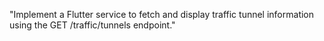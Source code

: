 "Implement a Flutter service to fetch and display traffic tunnel information using the GET /traffic/tunnels endpoint."

    